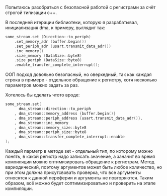 Попытаюсь разобраться с безопасной работой с регистрами за счёт строгой типизации с++.

В последней итерации библиотеки, которую я разрабатывал, инициализация dma, к примеру, выглядит так:
```c++
some_stream.set (Direction::to_periph)
    .set_memory_adr (buffer.begin())
    .set_periph_adr (usart.transmit_data_adr())
    .inc_memory()
    .size_memory (DataSize::byte8)
    .size_periph (DataSize::byte8)
    .enable_transfer_complete_interrupt();
```

ООП подход довольно безопасный, но оверхедный, так как каждая строка в примере - отдельное обращение к регистру, хотя несколько параметров можно задать за раз.

Хотелось бы сделать чтото вроде:
```c++
some_stream.set(
      dma_stream::direction::to_periph
    , dma_stream::memory_address {buffer.begin()}
    , dma_stream::periph_address {usart.transmit_data_adr()},
    , dma_stream::inc_memory
    , dma_stream::memory_size::byte8
    , dma_stream::periph_size::byte8
    , dma_stream::transfer_complete_interrupt::enable
);
```
Каждый парметр в методе set - отдельный тип, по которому можно понять, в какой регистр надо записать значение, а заначит во время компиляции можно оптимизировать обращение к регистрам. Метод вариодический, поэтому аргументов может быть любое количество, но при этом должна присутсвовать проверка, что все аргументы относятся к данной переферии и аргументы не повторяются. Таким образом, всё можно будет соптимизироватьно и проверить на этапе компиляции.
